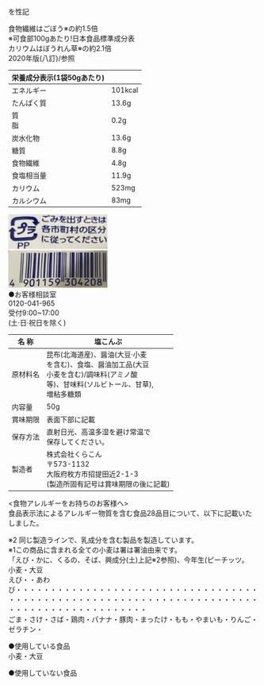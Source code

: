 を性記

食物繊維はごぼう※の約1\.5倍<br>※可食部100gあたり\!日本食品標準成分表<br>カリウムはぼうれん草※の約2\.1倍<br>2020年版\(八訂\)/参照

|栄養成分表示\(1袋50gあたり\)||
|-|-|
|エネルギー|101kcal|
|たんぱく質|13\.6g|
|質<br>脂|0\.2g|
|炭水化物|13\.6g|
|糖質|8\.8g|
|食物繊維|4\.8g|
|食塩相当量|11\.9g|
|カリウム|523mg|
|カルシウム|83mg|

<img src="figures/in_gallery6_p1_figure_0.png" width="200px"><br>
<img src="figures/in_gallery6_p1_figure_1.png" width="200px"><br>
●お客様相談室<br>0120\-041\-965<br>受付9:00~17:00<br>\(土·日·祝日を除く\)

|名 称|塩こんぶ|
|-|-|
|原材料名|昆布\(北海道産\)、醤油\(大豆·小麦<br>を含む\)、食塩、醤油加工品\(大豆<br>小麦を含む\)/調味料\(アミノ酸<br>等\)、甘味料\(ソルビトール、甘草\),<br>増粘多糖類|
|内容量|50g|
|賞味期限|表面下部に記載|
|保存方法|直射日光、高温多湿を避け常温で<br>保存してください。|
|製造者|株式会社くらこん<br>〒573\-1132<br>大阪府枚方市招提田近2\-1\-3<br>\(製造所固有記号は賞味期限の後に記載\)|

<食物アレルギーをお持ちのお客様へ><br>食品表示法によるアレルギー物質を含む食品28品目について、以下に記載いたしました。

※2 同じ製造ラインで、乳成分を含む製品を製造しています。<br>※1この商品に含まれる全ての小麦は署は署油由来です。<br>「えび・かに、くるの、そば、興成分\(土\)上記※2参照\)、今年生\(ピーチッツ。<br>小麦・大豆<br>えび・・あわび・・・・・・・・・・・・・・・・・・・・・・・・・・・・・・・・・・・・・・・・・・・・・・・・・・・・・・・・・・・・・・・・・・・・・・・・・・・・・・・・・・・・・・・・・・・<br>ごま・さけ・さば・鶏肉・パナナ・豚肉・まったけ・もも・やまいも・りんご・ゼラチン・

●使用している食品<br>小麦・大豆

●使用していない食品
